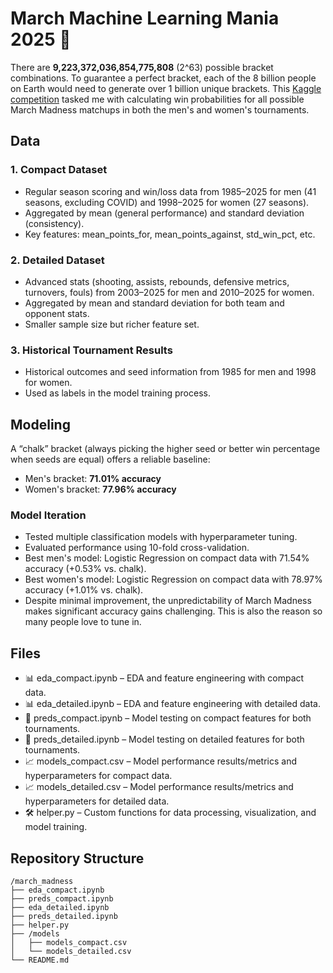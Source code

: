 # March Machine Learning Mania 2025 🏀
There are __9,223,372,036,854,775,808__ (2^63) possible bracket combinations. To guarantee a perfect bracket, each of the 8 billion people on Earth would need to generate over 1 billion unique brackets. This [Kaggle competition](https://www.kaggle.com/competitions/march-machine-learning-mania-2024/overview) tasked me with calculating win probabilities for all possible March Madness matchups in both the men's and women's tournaments.

## Data
### 1. Compact Dataset
- Regular season scoring and win/loss data from 1985–2025 for men (41 seasons, excluding COVID) and 1998–2025 for women (27 seasons).
- Aggregated by mean (general performance) and standard deviation (consistency).
- Key features: mean_points_for, mean_points_against, std_win_pct, etc.
### 2. Detailed Dataset
- Advanced stats (shooting, assists, rebounds, defensive metrics, turnovers, fouls) from 2003–2025 for men and 2010–2025 for women.
- Aggregated by mean and standard deviation for both team and opponent stats.
- Smaller sample size but richer feature set.
### 3. Historical Tournament Results
- Historical outcomes and seed information from 1985 for men and 1998 for women.
- Used as labels in the model training process.

## Modeling
A “chalk” bracket (always picking the higher seed or better win percentage when seeds are equal) offers a reliable baseline:
- Men's bracket: __71.01% accuracy__
- Women's bracket: __77.96% accuracy__
### Model Iteration
- Tested multiple classification models with hyperparameter tuning.
- Evaluated performance using 10-fold cross-validation.
- Best men's model: Logistic Regression on compact data with 71.54% accuracy (+0.53% vs. chalk).
- Best women's model: Logistic Regression on compact data with 78.97% accuracy (+1.01% vs. chalk).
- Despite minimal improvement, the unpredictability of March Madness makes significant accuracy gains challenging. This is also the reason so many people love to tune in.

## Files
- 📊 eda_compact.ipynb – EDA and feature engineering with compact data.
- 📊 eda_detailed.ipynb – EDA and feature engineering with detailed data.
- 🤖 preds_compact.ipynb – Model testing on compact features for both tournaments.
- 🤖 preds_detailed.ipynb – Model testing on detailed features for both tournaments.
- 📈 models_compact.csv – Model performance results/metrics and hyperparameters for compact data.
- 📈 models_detailed.csv – Model performance results/metrics and hyperparameters for detailed data.
- 🛠️ helper.py – Custom functions for data processing, visualization, and model training.

## Repository Structure
```
/march_madness
├── eda_compact.ipynb
├── preds_compact.ipynb
├── eda_detailed.ipynb
├── preds_detailed.ipynb
├── helper.py
├── /models
│   ├── models_compact.csv
│   └── models_detailed.csv
└── README.md
```
